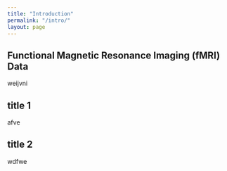 ```yaml
---
title: "Introduction"
permalink: "/intro/"
layout: page
---
```


## Functional Magnetic Resonance Imaging (fMRI) Data
weijvni

## title 1
afve

## title 2
wdfwe
